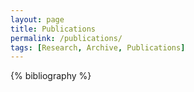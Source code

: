 ```yaml
---
layout: page
title: Publications
permalink: /publications/
tags: [Research, Archive, Publications]
---
```


{% bibliography %}

[comment]: feature-img: "assets/img/pexels/retro-school.jpeg"